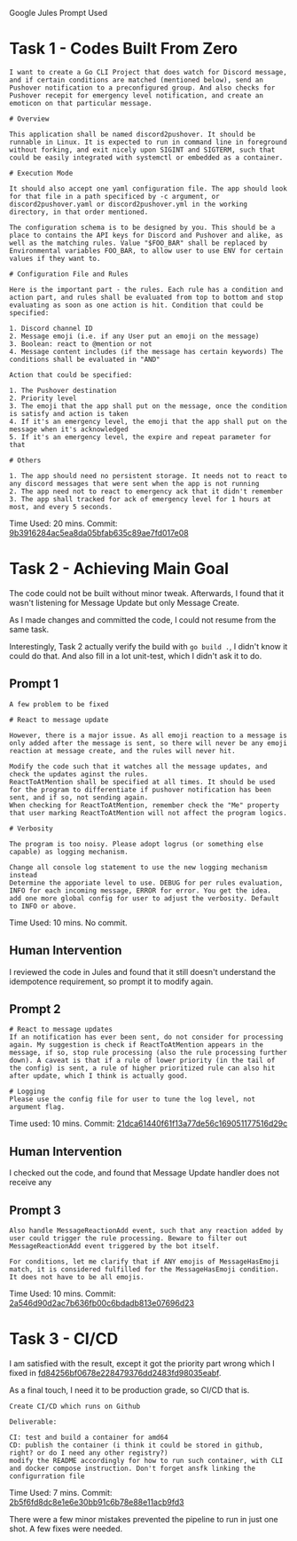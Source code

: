 Google Jules Prompt Used

# Task 1 - Codes Built From Zero

```
I want to create a Go CLI Project that does watch for Discord message, and if certain conditions are matched (mentioned below), send an Pushover notification to a preconfigured group. And also checks for Pushover recepit for emergency level notification, and create an emoticon on that particular message.

# Overview

This application shall be named discord2pushover. It should be runnable in Linux. It is expected to run in command line in foreground without forking, and exit nicely upon SIGINT and SIGTERM, such that could be easily integrated with systemctl or embedded as a container.

# Execution Mode

It should also accept one yaml configuration file. The app should look for that file in a path specificed by -c argument, or discord2pushover.yaml or discord2pushover.yml in the working directory, in that order mentioned.

The configuration schema is to be designed by you. This should be a place to contains the API keys for Discord and Pushover and alike, as well as the matching rules. Value "$FOO_BAR" shall be replaced by Environmental variables FOO_BAR, to allow user to use ENV for certain values if they want to.

# Configuration File and Rules

Here is the important part - the rules. Each rule has a condition and action part, and rules shall be evaluated from top to bottom and stop evaluating as soon as one action is hit. Condition that could be specified:

1. Discord channel ID
2. Message emoji (i.e. if any User put an emoji on the message)
3. Boolean: react to @mention or not
4. Message content includes (if the message has certain keywords) The conditions shall be evaluated in "AND"

Action that could be specified:

1. The Pushover destination
2. Priority level
3. The emoji that the app shall put on the message, once the condition is satisfy and action is taken
4. If it's an emergency level, the emoji that the app shall put on the message when it's acknowledged
5. If it's an emergency level, the expire and repeat parameter for that

# Others

1. The app should need no persistent storage. It needs not to react to any discord messages that were sent when the app is not running
2. The app need not to react to emergency ack that it didn't remember
3. The app shall tracked for ack of emergency level for 1 hours at most, and every 5 seconds.
```

Time Used: 20 mins. Commit: [9b3916284ac5ea8da05bfab635c89ae7fd017e08](../../commit/9b3916284ac5ea8da05bfab635c89ae7fd017e08)

# Task 2 - Achieving Main Goal

The code could not be built without minor tweak. Afterwards, I found that it wasn't listening for Message Update but only Message Create.

As I made changes and committed the code,  I could not resume from the same task.

Interestingly, Task 2 actually verify the build with `go build .`, I didn't know it could do that. And also fill in a lot unit-test, which I didn't ask it to do.

## Prompt 1

```
A few problem to be fixed

# React to message update

However, there is a major issue. As all emoji reaction to a message is only added after the message is sent, so there will never be any emoji reaction at message create, and the rules will never hit.

Modify the code such that it watches all the message updates, and check the updates aginst the rules.
ReactToAtMention shall be specified at all times. It should be used for the program to differentiate if pushover notification has been sent, and if so, not sending again.
When checking for ReactToAtMention, remember check the "Me" property that user marking ReactToAtMention will not affect the program logics.

# Verbosity

The program is too noisy. Please adopt logrus (or something else capable) as logging mechanism.

Change all console log statement to use the new logging mechanism instead
Determine the apporiate level to use. DEBUG for per rules evaluation, INFO for each incoming message, ERROR for error. You get the idea.
add one more global config for user to adjust the verbosity. Default to INFO or above.
```

Time Used: 10 mins. No commit.

## Human Intervention

I reviewed the code in Jules and found that it still doesn't understand the idempotence requirement, so prompt it to modify again.

## Prompt 2

```
# React to message updates
If an notification has ever been sent, do not consider for processing again. My suggestion is check if ReactToAtMention appears in the message, if so, stop rule processing (also the rule processing further down). A caveat is that if a rule of lower priority (in the tail of the config) is sent, a rule of higher prioritized rule can also hit after update, which I think is actually good.

# Logging
Please use the config file for user to tune the log level, not argument flag.
```

Time used: 10 mins. Commit: [21dca61440f61f13a77de56c169051177516d29c](../../commit/21dca61440f61f13a77de56c169051177516d29c)

## Human Intervention

I checked out the code, and found that Message Update handler does not receive any 

## Prompt 3

```
Also handle MessageReactionAdd event, such that any reaction added by user could trigger the rule processing. Beware to filter out MessageReactionAdd event triggered by the bot itself.

For conditions, let me clarify that if ANY emojis of MessageHasEmoji match, it is considered fulfilled for the MessageHasEmoji condition. It does not have to be all emojis.
```

Time Used: 10 mins. Commit: [2a546d90d2ac7b636fb00c6bdadb813e07696d23](../../commit/2a546d90d2ac7b636fb00c6bdadb813e07696d23)

# Task 3 - CI/CD

I am satisfied with the result, except it got the priority part wrong which I fixed in [fd84256bf0678e228479376dd2483fd98035eabf](../../commit/fd84256bf0678e228479376dd2483fd98035eabf).

As a final touch, I need it to be production grade, so CI/CD that is.

```
Create CI/CD which runs on Github

Deliverable:

CI: test and build a container for amd64
CD: publish the container (i think it could be stored in github, right? or do I need any other registry?)
modify the README accordingly for how to run such container, with CLI and docker compose instruction. Don't forget ansfk linking the configurration file
```

Time Used: 7 mins. Commit: [2b5f6fd8dc8e1e6e30bb91c6b78e88e11acb9fd3](../../commit/2b5f6fd8dc8e1e6e30bb91c6b78e88e11acb9fd3)

There were a few minor mistakes prevented the pipeline to run in just one shot. A few fixes were needed.
